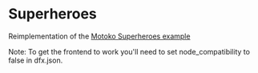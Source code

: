 # Superheroes

Reimplementation of the [Motoko Superheroes example](https://github.com/dfinity/examples/tree/master/motoko/superheroes)

Note: To get the frontend to work you'll need to set node_compatibility to false in dfx.json.
